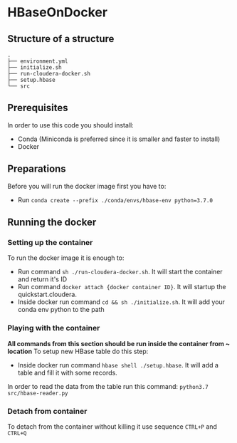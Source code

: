 # HBaseOnDocker
## Structure of a structure
```
.
├── environment.yml
├── initialize.sh
├── run-cloudera-docker.sh
├── setup.hbase
└── src

```

## Prerequisites

In order to use this code you should install:
* Conda (Miniconda is preferred since it is smaller and faster to install)
* Docker

## Preparations

Before you will run the docker image first you have to:
* Run `conda create --prefix ./conda/envs/hbase-env python=3.7.0`

## Running the docker

### Setting up the container
To run the docker image it is enough to:
* Run command `sh ./run-cloudera-docker.sh`. It will start the container and return it's ID
* Run command `docker attach {docker container ID}`. It will startup the quickstart.cloudera.
* Inside docker run command `cd && sh ./initialize.sh`. It will add your conda env python to the path


### Playing with the container
**All commands from this section should be run inside the container from ~ location**
To setup new HBase table do this step:
* Inside docker run command `hbase shell ./setup.hbase`. It will add a table and fill it with some records.

In order to read the data from the table run this command: `python3.7 src/hbase-reader.py`

### Detach from container

To detach from the container without killing it use sequence `CTRL+P` and `CTRL+Q`
